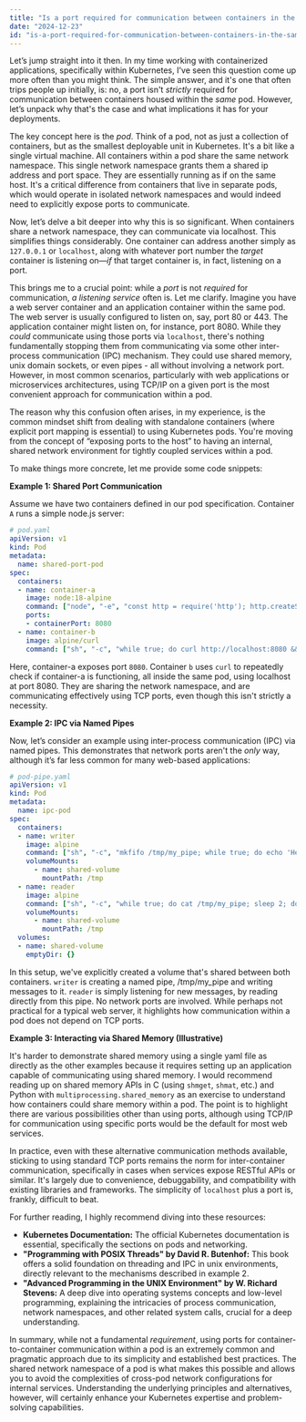 ```yaml
---
title: "Is a port required for communication between containers in the same Kubernetes pod?"
date: "2024-12-23"
id: "is-a-port-required-for-communication-between-containers-in-the-same-kubernetes-pod"
---
```


Let’s jump straight into it then. In my time working with containerized applications, specifically within Kubernetes, I've seen this question come up more often than you might think. The simple answer, and it's one that often trips people up initially, is: no, a port isn't *strictly* required for communication between containers housed within the *same* pod. However, let’s unpack why that's the case and what implications it has for your deployments.

The key concept here is the *pod*. Think of a pod, not as just a collection of containers, but as the smallest deployable unit in Kubernetes. It's a bit like a single virtual machine. All containers within a pod share the same network namespace. This single network namespace grants them a shared ip address and port space. They are essentially running as if on the same host. It's a critical difference from containers that live in separate pods, which would operate in isolated network namespaces and would indeed need to explicitly expose ports to communicate.

Now, let’s delve a bit deeper into why this is so significant. When containers share a network namespace, they can communicate via localhost. This simplifies things considerably. One container can address another simply as `127.0.0.1` or `localhost`, along with whatever port number the *target* container is listening on—*if* that target container is, in fact, listening on a port.

This brings me to a crucial point: while a *port* is not *required* for communication, *a listening service* often is. Let me clarify. Imagine you have a web server container and an application container within the same pod. The web server is usually configured to listen on, say, port 80 or 443. The application container might listen on, for instance, port 8080. While they *could* communicate using those ports via `localhost`, there's nothing fundamentally stopping them from communicating via some other inter-process communication (IPC) mechanism. They could use shared memory, unix domain sockets, or even pipes - all without involving a network port. However, in most common scenarios, particularly with web applications or microservices architectures, using TCP/IP on a given port is the most convenient approach for communication within a pod.

The reason why this confusion often arises, in my experience, is the common mindset shift from dealing with standalone containers (where explicit port mapping is essential) to using Kubernetes pods. You're moving from the concept of “exposing ports to the host” to having an internal, shared network environment for tightly coupled services within a pod.

To make things more concrete, let me provide some code snippets:

**Example 1: Shared Port Communication**

Assume we have two containers defined in our pod specification. Container `A` runs a simple node.js server:

```yaml
# pod.yaml
apiVersion: v1
kind: Pod
metadata:
  name: shared-port-pod
spec:
  containers:
  - name: container-a
    image: node:18-alpine
    command: ["node", "-e", "const http = require('http'); http.createServer((req, res) => { res.writeHead(200, {'Content-Type': 'text/plain'}); res.end('Hello from Container A'); }).listen(8080, '0.0.0.0');"]
    ports:
    - containerPort: 8080
  - name: container-b
    image: alpine/curl
    command: ["sh", "-c", "while true; do curl http://localhost:8080 && sleep 5; done"]
```

Here, container-a exposes port `8080`. Container `b` uses `curl` to repeatedly check if container-a is functioning, all inside the same pod, using localhost at port 8080. They are sharing the network namespace, and are communicating effectively using TCP ports, even though this isn't strictly a necessity.

**Example 2: IPC via Named Pipes**

Now, let’s consider an example using inter-process communication (IPC) via named pipes. This demonstrates that network ports aren't the *only* way, although it’s far less common for many web-based applications:

```yaml
# pod-pipe.yaml
apiVersion: v1
kind: Pod
metadata:
  name: ipc-pod
spec:
  containers:
  - name: writer
    image: alpine
    command: ["sh", "-c", "mkfifo /tmp/my_pipe; while true; do echo 'Hello from writer' > /tmp/my_pipe; sleep 2; done"]
    volumeMounts:
      - name: shared-volume
        mountPath: /tmp
  - name: reader
    image: alpine
    command: ["sh", "-c", "while true; do cat /tmp/my_pipe; sleep 2; done"]
    volumeMounts:
      - name: shared-volume
        mountPath: /tmp
  volumes:
  - name: shared-volume
    emptyDir: {}
```

In this setup, we've explicitly created a volume that's shared between both containers. `writer` is creating a named pipe, /tmp/my_pipe and writing messages to it. `reader` is simply listening for new messages, by reading directly from this pipe. No network ports are involved. While perhaps not practical for a typical web server, it highlights how communication within a pod does not depend on TCP ports.

**Example 3: Interacting via Shared Memory (Illustrative)**

It's harder to demonstrate shared memory using a single yaml file as directly as the other examples because it requires setting up an application capable of communicating using shared memory. I would recommend reading up on shared memory APIs in C (using `shmget`, `shmat`, etc.) and Python with `multiprocessing.shared_memory` as an exercise to understand how containers could share memory within a pod. The point is to highlight there are various possibilities other than using ports, although using TCP/IP for communication using specific ports would be the default for most web services.

In practice, even with these alternative communication methods available, sticking to using standard TCP ports remains the norm for inter-container communication, specifically in cases when services expose RESTful APIs or similar. It's largely due to convenience, debuggability, and compatibility with existing libraries and frameworks. The simplicity of `localhost` plus a port is, frankly, difficult to beat.

For further reading, I highly recommend diving into these resources:

*   **Kubernetes Documentation:** The official Kubernetes documentation is essential, specifically the sections on pods and networking.
*   **"Programming with POSIX Threads" by David R. Butenhof:** This book offers a solid foundation on threading and IPC in unix environments, directly relevant to the mechanisms described in example 2.
*   **"Advanced Programming in the UNIX Environment" by W. Richard Stevens:** A deep dive into operating systems concepts and low-level programming, explaining the intricacies of process communication, network namespaces, and other related system calls, crucial for a deep understanding.

In summary, while not a fundamental *requirement*, using ports for container-to-container communication within a pod is an extremely common and pragmatic approach due to its simplicity and established best practices. The shared network namespace of a pod is what makes this possible and allows you to avoid the complexities of cross-pod network configurations for internal services. Understanding the underlying principles and alternatives, however, will certainly enhance your Kubernetes expertise and problem-solving capabilities.
